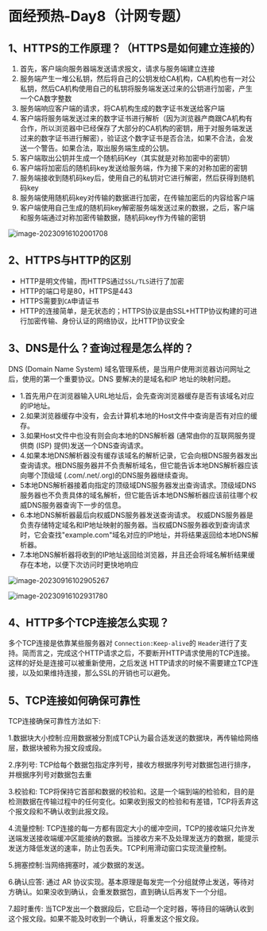 # 面经预热-Day8（计网专题）

## 1、HTTPS的工作原理？（HTTPS是如何建立连接的）

1. 首先，客户端向服务器端发送请求报文，请求与服务端建立连接
2. 服务端产生一堆公私钥，然后将自己的公钥发给CA机构，CA机构也有一对公私钥，然后CA机构使用自己的私钥将服务端发送过来的公钥进行加密，产生一个CA数字整数
3. 服务端响应客户端的请求，将CA机构生成的数字证书发送给客户端
4. 客户端将服务端发送过来的数字证书进行解析（因为浏览器产商跟CA机构有合作，所以浏览器中已经保存了大部分的CA机构的密钥，用于对服务端发送过来的数字证书进行解密），验证这个数字证书是否合法，如果不合法，会发送一个警告。如果合法，取出服务端生成的公钥。
5. 客户端取出公钥并生成一个随机码Key（其实就是对称加密中的密钥）
6. 客户端将加密后的随机码key发送给服务端，作为接下来的对称加密的密钥
7. 服务端接收到随机码key后，使用自己的私钥对它进行解密，然后获得到随机码key
8. 服务端使用随机码key对传输的数据进行加密，在传输加密后的内容给客户端
9. 客户端使用自己生成的随机码key解密服务端发送过来的数据，之后，客户端和服务端通过对称加密传输数据，随机码key作为传输的密钥

![image-20230916102001708](https://happygoing.oss-cn-beijing.aliyuncs.com/img/image-20230916102001708.png)

## 2、HTTPS与HTTP的区别

- HTTP是明文传输，而HTTPS通过`SSL/TLS`进行了加密
- HTTP的端口号是80，HTTPS是443
- HTTPS需要到`CA`申请证书
- HTTP的连接简单，是无状态的；HTTPS协议是由SSL+HTTP协议构建的可进行加密传输、身份认证的网络协议，比HTTP协议安全

## 3、DNS是什么？查询过程是怎么样的？

DNS (Domain Name System) 域名管理系统，是当用户使用浏览器访问网址之后，使用的第一个重要协议。DNS 要解决的是域名和IP 地址的映射问题。

- 1.首先用户在浏览器输入URL地址后，会先查询浏览器缓存是否有该域名对应的IP地址。
- 2.如果浏览器缓存中没有，会去计算机本地的Host文件中查询是否有对应的缓存。
- 3.如果Host文件中也没有则会向本地的DNS解析器 (通常由你的互联网服务提供商 (ISP) 提供)发送一个DNS查询请求。
- 4.如果本地DNS解析器没有缓存该域名的解析记录，它会向根DNS服务器发出查询请求。根DNS服务器并不负责解析域名，但它能告诉本地DNS解析器应该向哪个顶级域 (.com/.net/.org)的DNS服务器继续查询。
- 5本地DNS解析器接着向指定的顶级域DNS服务器发出查询请求。顶级域DNS服务器也不负责具体的域名解析，但它能告诉本地DNS解析器应该前往哪个权威DNS服务器查询下一步的信息。
- 6.本地DNS解析器最后向权威DNS服务器发送查询请求。 权威DNS服务器是负责存储特定域名和IP地址映射的服务器。当权威DNS服务器收到查询请求时，它会查找"example.com"域名对应的IP地址，并将结果返回给本地DNS解析器。
- 7.本地DNS解析器将收到的IP地址返回给浏览器，并且还会将域名解析结果缓存在本地，以便下次访问时更快地响应

![image-20230916102905267](https://happygoing.oss-cn-beijing.aliyuncs.com/img/image-20230916102905267.png)

![image-20230916102931780](https://happygoing.oss-cn-beijing.aliyuncs.com/img/image-20230916102931780.png)

## 4、HTTP多个TCP连接怎么实现？

多个TCP连接是依靠某些服务器对 `Connection:Keep-alive`的 `Header`进行了支持。简而言之，完成这个HTTP请求之后，不要断开HTTP请求使用的TCP连接。这样的好处是连接可以被重新使用，之后发送 HTTP请求的时候不需要建立TCP连接，以及如果维持连接，那么SSL的开销也可以避免。

## 5、TCP连接如何确保可靠性

TCP连接确保可靠性方法如下:

1.数据块大小控制:应用数据被分割成TCP认为最合适发送的数据块，再传输给网络层，数据块被称为报文段或段。

2.序列号: TCP给每个数据包指定序列号，接收方根据序列号对数据包进行排序，并根据序列号对数据包去重

3.校验和: TCP将保持它首部和数据的校验和。这是一个端到端的检验和，目的是检测数据在传输过程中的任何变化。如果收到报文的检验和有差错，TCP将丢弃这个报文段和不确认收到此报文段。

4.流量控制: TCP连接的每一方都有固定大小的缓冲空间，TCP的接收端只允许发送端发送接收端缓冲区能接纳的数据。当接收方来不及处理发送方的数据，能提示发送方降低发送的速率，防止包丢失。TCP利用滑动窗口实现流量控制。

5.拥塞控制:当网络拥塞时，减少数据的发送。

6.确认应答: 通过 AR 协议实现。基本原理是每发完一个分组就停止发送，等待对方确认。如果没收到确认，会重发数据包，直到确认后再发下一个分组。

7.超时重传: 当TCP发出一个数据段后，它启动一个定时器，等待目的端确认收到这个报文段。如果不能及时收到一个确认，将重发这个报文段。
